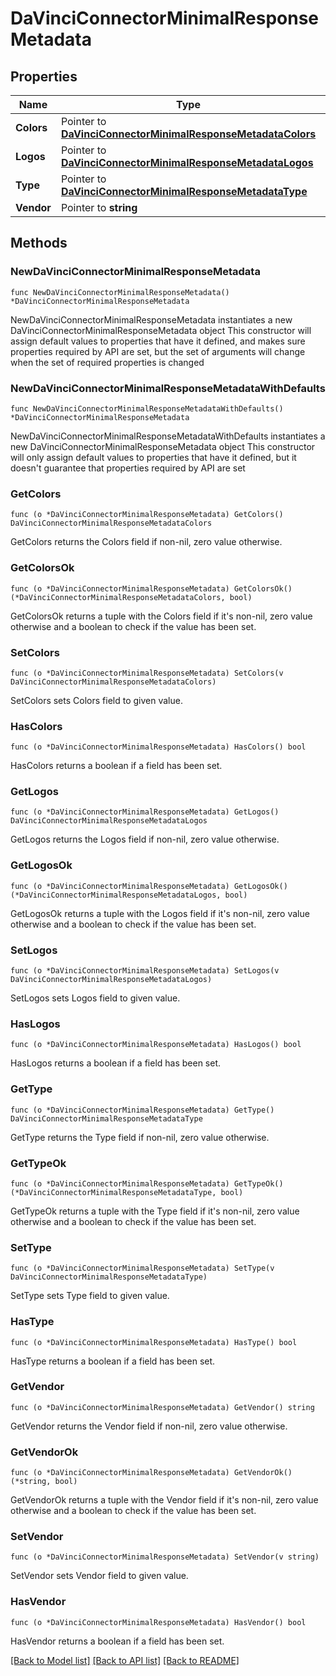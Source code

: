 # DaVinciConnectorMinimalResponseMetadata

## Properties

Name | Type | Description | Notes
------------ | ------------- | ------------- | -------------
**Colors** | Pointer to [**DaVinciConnectorMinimalResponseMetadataColors**](DaVinciConnectorMinimalResponseMetadataColors.md) |  | [optional] 
**Logos** | Pointer to [**DaVinciConnectorMinimalResponseMetadataLogos**](DaVinciConnectorMinimalResponseMetadataLogos.md) |  | [optional] 
**Type** | Pointer to [**DaVinciConnectorMinimalResponseMetadataType**](DaVinciConnectorMinimalResponseMetadataType.md) |  | [optional] 
**Vendor** | Pointer to **string** |  | [optional] 

## Methods

### NewDaVinciConnectorMinimalResponseMetadata

`func NewDaVinciConnectorMinimalResponseMetadata() *DaVinciConnectorMinimalResponseMetadata`

NewDaVinciConnectorMinimalResponseMetadata instantiates a new DaVinciConnectorMinimalResponseMetadata object
This constructor will assign default values to properties that have it defined,
and makes sure properties required by API are set, but the set of arguments
will change when the set of required properties is changed

### NewDaVinciConnectorMinimalResponseMetadataWithDefaults

`func NewDaVinciConnectorMinimalResponseMetadataWithDefaults() *DaVinciConnectorMinimalResponseMetadata`

NewDaVinciConnectorMinimalResponseMetadataWithDefaults instantiates a new DaVinciConnectorMinimalResponseMetadata object
This constructor will only assign default values to properties that have it defined,
but it doesn't guarantee that properties required by API are set

### GetColors

`func (o *DaVinciConnectorMinimalResponseMetadata) GetColors() DaVinciConnectorMinimalResponseMetadataColors`

GetColors returns the Colors field if non-nil, zero value otherwise.

### GetColorsOk

`func (o *DaVinciConnectorMinimalResponseMetadata) GetColorsOk() (*DaVinciConnectorMinimalResponseMetadataColors, bool)`

GetColorsOk returns a tuple with the Colors field if it's non-nil, zero value otherwise
and a boolean to check if the value has been set.

### SetColors

`func (o *DaVinciConnectorMinimalResponseMetadata) SetColors(v DaVinciConnectorMinimalResponseMetadataColors)`

SetColors sets Colors field to given value.

### HasColors

`func (o *DaVinciConnectorMinimalResponseMetadata) HasColors() bool`

HasColors returns a boolean if a field has been set.

### GetLogos

`func (o *DaVinciConnectorMinimalResponseMetadata) GetLogos() DaVinciConnectorMinimalResponseMetadataLogos`

GetLogos returns the Logos field if non-nil, zero value otherwise.

### GetLogosOk

`func (o *DaVinciConnectorMinimalResponseMetadata) GetLogosOk() (*DaVinciConnectorMinimalResponseMetadataLogos, bool)`

GetLogosOk returns a tuple with the Logos field if it's non-nil, zero value otherwise
and a boolean to check if the value has been set.

### SetLogos

`func (o *DaVinciConnectorMinimalResponseMetadata) SetLogos(v DaVinciConnectorMinimalResponseMetadataLogos)`

SetLogos sets Logos field to given value.

### HasLogos

`func (o *DaVinciConnectorMinimalResponseMetadata) HasLogos() bool`

HasLogos returns a boolean if a field has been set.

### GetType

`func (o *DaVinciConnectorMinimalResponseMetadata) GetType() DaVinciConnectorMinimalResponseMetadataType`

GetType returns the Type field if non-nil, zero value otherwise.

### GetTypeOk

`func (o *DaVinciConnectorMinimalResponseMetadata) GetTypeOk() (*DaVinciConnectorMinimalResponseMetadataType, bool)`

GetTypeOk returns a tuple with the Type field if it's non-nil, zero value otherwise
and a boolean to check if the value has been set.

### SetType

`func (o *DaVinciConnectorMinimalResponseMetadata) SetType(v DaVinciConnectorMinimalResponseMetadataType)`

SetType sets Type field to given value.

### HasType

`func (o *DaVinciConnectorMinimalResponseMetadata) HasType() bool`

HasType returns a boolean if a field has been set.

### GetVendor

`func (o *DaVinciConnectorMinimalResponseMetadata) GetVendor() string`

GetVendor returns the Vendor field if non-nil, zero value otherwise.

### GetVendorOk

`func (o *DaVinciConnectorMinimalResponseMetadata) GetVendorOk() (*string, bool)`

GetVendorOk returns a tuple with the Vendor field if it's non-nil, zero value otherwise
and a boolean to check if the value has been set.

### SetVendor

`func (o *DaVinciConnectorMinimalResponseMetadata) SetVendor(v string)`

SetVendor sets Vendor field to given value.

### HasVendor

`func (o *DaVinciConnectorMinimalResponseMetadata) HasVendor() bool`

HasVendor returns a boolean if a field has been set.


[[Back to Model list]](../README.md#documentation-for-models) [[Back to API list]](../README.md#documentation-for-api-endpoints) [[Back to README]](../README.md)


